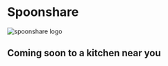 # Spoonshare

![spoonshare logo](https://avatars.githubusercontent.com/u/118030052?s=400&u=ad5308610b6ffa35aaebcf9247ea49383de6d318&v=4)

## Coming soon to a kitchen near you
